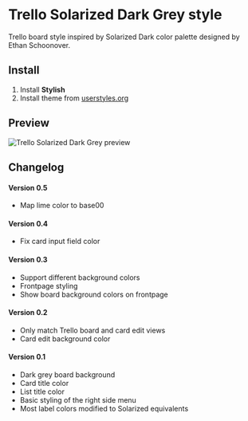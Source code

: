 # Trello Solarized Dark Grey style

Trello board style inspired by Solarized Dark color palette designed by Ethan
Schoonover.

## Install

1. Install **Stylish**
2. Install theme from
   [userstyles.org](https://userstyles.org/styles/125265/trello-solarized-dark-grey)

## Preview

![Trello Solarized Dark Grey
preview](https://raw.githubusercontent.com/ristomatti/trello-solarized-dark/master/example-screenshot.jpg)

## Changelog

#### Version 0.5

- Map lime color to base00

#### Version 0.4

- Fix card input field color

#### Version 0.3
- Support different background colors
- Frontpage styling
- Show board background colors on frontpage

#### Version 0.2

- Only match Trello board and card edit views
- Card edit background color

#### Version 0.1

- Dark grey board background
- Card title color
- List title color
- Basic styling of the right side menu
- Most label colors modified to Solarized equivalents
